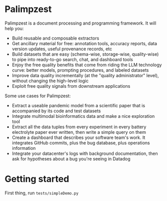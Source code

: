 # Palimpzest
Palimpzest is a document processing and programming framework. It will help you:
- Build reusable and composable extractors
- Get ancillary material for free: annotation tools, accuracy reports, data version updates, useful provenance records, etc
- Build datasets that are easy (schema-wise, storage-wise, quality-wise) to pipe into ready-to-go search, chat, and dashboard tools
- Enjoy the free quality benefits that come from riding the LLM technology curve: better models, prompting procedures, and labeled datasets
- Improve data quality incrementally (at the "quality administrator" level), without changing the high-level logic
- Exploit free quality signals from downstream applications


Some use cases for Palimpzest:
- Extract a useable pandemic model from a scientific paper that is accompanied by its code and test datasets
- Integrate multimodal bioinformatics data and make a nice exploration tool
- Extract all the data tuples from every experiment in every battery electrolyte paper ever written, then write a simple query on them 
- Create a dashboard that describes your software team's work. It integrates GitHub commits, plus the bug database, plus operations information
- Integrate your datacenter's logs with background documentation, then ask for hypotheses about a bug you're seeing in Datadog

# Getting started

First thing, run `tests/simpleDemo.py`

